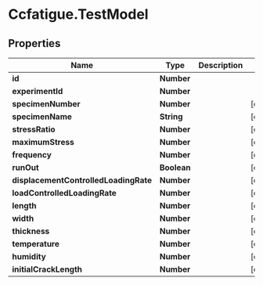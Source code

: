 # Ccfatigue.TestModel

## Properties

| Name                                  | Type        | Description | Notes      |
| ------------------------------------- | ----------- | ----------- | ---------- |
| **id**                                | **Number**  |             |
| **experimentId**                      | **Number**  |             |
| **specimenNumber**                    | **Number**  |             | [optional] |
| **specimenName**                      | **String**  |             | [optional] |
| **stressRatio**                       | **Number**  |             | [optional] |
| **maximumStress**                     | **Number**  |             | [optional] |
| **frequency**                         | **Number**  |             | [optional] |
| **runOut**                            | **Boolean** |             | [optional] |
| **displacementControlledLoadingRate** | **Number**  |             | [optional] |
| **loadControlledLoadingRate**         | **Number**  |             | [optional] |
| **length**                            | **Number**  |             | [optional] |
| **width**                             | **Number**  |             | [optional] |
| **thickness**                         | **Number**  |             | [optional] |
| **temperature**                       | **Number**  |             | [optional] |
| **humidity**                          | **Number**  |             | [optional] |
| **initialCrackLength**                | **Number**  |             | [optional] |
